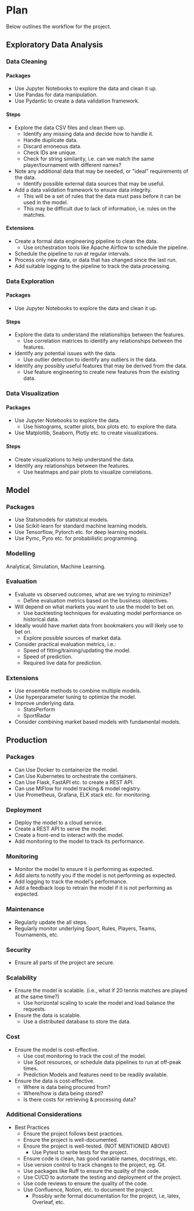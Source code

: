 # Plan
Below outlines the workflow for the project.

## Exploratory Data Analysis

### Data Cleaning

#### Packages
- Use Jupyter Notebooks to explore the data and clean it up.
- Use Pandas for data manipulation.
- Use Pydantic to create a data validation framework.

#### Steps
- Explore the data CSV files and clean them up.
  - Identify any missing data and decide how to handle it.
  - Handle duplicate data.
  - Discard erroneous data.
  - Check IDs are unique.
  - Check for string similarity, i.e. can we match the same player/tournament with different names?
- Note any additional data that may be needed, or "ideal" requirements of the data.
  - Identify possible external data sources that may be useful.
- Add a data validation framework to ensure data integrity.
  - This will be a set of rules that the data must pass before it can be used in the model.
  - This may be difficult due to lack of information, i.e. rules on the matches.

#### Extensions
- Create a formal data engineering pipeline to clean the data.
  - Use orchestration tools like Apache Airflow to schedule the pipeline.
- Schedule the pipeline to run at regular intervals.
- Process only new data, or data that has changed since the last run.
- Add suitable logging to the pipeline to track the data processing.

### Data Exploration

#### Packages
- Use Jupyter Notebooks to explore the data and clean it up.

#### Steps
- Explore the data to understand the relationships between the features.
  - Use correlation matrices to identify any relationships between the features.
- Identify any potential issues with the data.
  - Use outlier detection to identify any outliers in the data.
- Identify any possibly useful features that may be derived from the data.
  - Use feature engineering to create new features from the existing data.

### Data Visualization

#### Packages
- Use Jupyter Notebooks to explore the data.
  - Use histograms, scatter plots, box plots etc. to explore the data.
- Use Matplotlib, Seaborn, Plotly etc. to create visualizations.

#### Steps
- Create visualizations to help understand the data.
- Identify any relationships between the features.
  - Use heatmaps and pair plots to visualize correlations.

## Model

### Packages
- Use Statsmodels for statistical models.
- Use Scikit-learn for standard machine learning models.
- Use Tensorflow, Pytorch etc. for deep learning models.
- Use Pymc, Pyro etc. for probabilistic programming.

### Modelling
Analytical, Simulation, Machine Learning.

### Evaluation

- Evaluate vs observed outcomes, what are we trying to minimize?
  - Define evaluation metrics based on the business objectives.
- Will depend on what markets you want to use the model to bet on. 
  - Use backtesting techniques for evaluating model performance on historical data.
- Ideally would have market data from bookmakers you will likely use to bet on.
  - Explore possible sources of market data. 
- Consider practical evaluation metrics, i.e.:
  - Speed of fitting/training/updating the model.
  - Speed of prediction.
  - Required live data for prediction.

### Extensions
- Use ensemble methods to combine multiple models.
- Use hyperparameter tuning to optimize the model.
- Improve underlying data.
  - StatsPerform
  - SportRadar
- Consider combining market based models with fundamental models.

## Production

### Packages
- Can Use Docker to containerize the model.
- Can Use Kubernetes to orchestrate the containers.
- Can Use Flask, FastAPI etc. to create a REST API.
- Can use MlFlow for model tracking & model registry.
- Use Prometheus, Grafana, ELK stack etc. for monitoring.

### Deployment
- Deploy the model to a cloud service.
- Create a REST API to serve the model.
- Create a front-end to interact with the model.
- Add monitoring to the model to track its performance.

### Monitoring
- Monitor the model to ensure it is performing as expected.
- Add alerts to notify you if the model is not performing as expected.
- Add logging to track the model's performance.
- Add a feedback loop to retrain the model if it is not performing as expected.

### Maintenance
- Regularly update the all steps.
- Regularly monitor underlying Sport, Rules, Players, Teams, Tournaments, etc.

### Security
- Ensure all parts of the project are secure.

### Scalability
- Ensure the model is scalable. (i.e., what if 20 tennis matches are played at the same time?)
  - Use horizontal scaling to scale the model and load balance the requests.
- Ensure the data is scalable.
  - Use a distributed database to store the data.

### Cost
- Ensure the model is cost-effective.
  - Use cost monitoring to track the cost of the model.
  - Use Spot resources, or schedule data pipelines to run at off-peak times.
  - Prediction Models and features need to be readily available.
- Ensure the data is cost-effective.
  - Where is data being procured from?
  - Where/how is data being stored?
  - Is there costs for retrieving & processing data?

### Additional Considerations
- Best Practices
  - Ensure the project follows best practices.
  - Ensure the project is well-documented.
  - Ensure the project is well-tested. (NOT MENTIONED ABOVE)
    - Use Pytest to write tests for the project.
  - Ensure code is clean, has good variable names, docstrings, etc.
  - Use version control to track changes to the project, eg. Git.
  - Use packages like Ruff to ensure the quality of the code.
  - Use CI/CD to automate the testing and deployment of the project.
  - Use code reviews to ensure the quality of the code.
  - Use Confluence, Notion, etc. to document the project.
    - Possibly write formal documentation for the project, i.e, latex, Overleaf, etc.